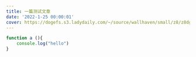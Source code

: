 ```yaml
---
title: 一篇测试文章
date: '2022-1-25 00:00:01'
cover: https://dogefs.s3.ladydaily.com/~/source/wallhaven/small/z8/z8dg9y.jpg
---
```



```JavaScript
function a (){
    console.log("hello")
}
```